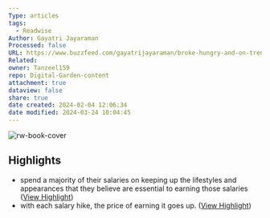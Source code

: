 ```yaml
---
Type: articles
tags:
  - Readwise
Author: Gayatri Jayaraman
Processed: false
URL: https://www.buzzfeed.com/gayatrijayaraman/broke-hungry-and-on-trend
Related: 
owner: Tanzeel159
repo: Digital-Garden-content
attachment: true
dataview: false
share: true
date created: 2024-02-04 12:06:34
date modified: 2024-03-24 10:04:45
---
```

![rw-book-cover](https://img.buzzfeed.com/buzzfeed-static/static/2017-07/21/6/campaign_images/buzzfeed-prod-fastlane-03/the-urban-poor-you-havent-noticed-millennials-who-2-8720-1500634294-1_dblbig.jpg)

## Highlights
- spend a majority of their salaries on keeping up the lifestyles and appearances that they believe are essential to earning those salaries ([View Highlight](https://read.readwise.io/read/01gnr8p79s0vp5ppnn292765rk))
- with each salary hike, the price of earning it goes up. ([View Highlight](https://read.readwise.io/read/01gnr8v4hq91n06bgn3798b86y))
